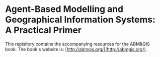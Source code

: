 # Agent-Based Modelling and Geographical Information Systems: A Practical Primer

This repisitory contains the accompanying resources for the ABM&GIS book. The book's website is: [http://abmgis.org/](http://abmgis.org/).

